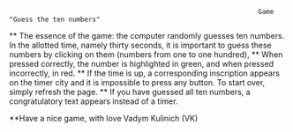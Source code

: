                                                                    Game "Guess the ten numbers"

** The essence of the game: the computer randomly guesses ten numbers. In the allotted time, namely thirty seconds, it is important to guess these numbers by clicking on them (numbers from one to one hundred),
** When pressed correctly, the number is highlighted in green, and when pressed incorrectly, in red.
** If the time is up, a corresponding inscription appears on the timer city and it is impossible to press any button. To start over, simply refresh the page.
** If you have guessed all ten numbers, a congratulatory text appears instead of a timer.

**Have a nice game, with love Vadym Kulinich (VK)
